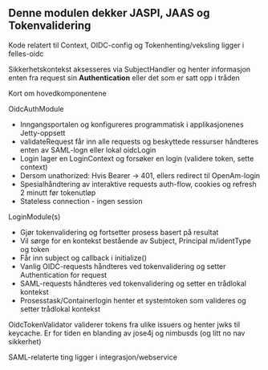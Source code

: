 Denne modulen dekker JASPI, JAAS og Tokenvalidering
-

Kode relatert til Context, OIDC-config og Tokenhenting/veksling ligger i felles-oidc

Sikkerhetskontekst aksesseres via SubjectHandler og henter informasjon enten fra request sin **Authentication** eller det som er satt opp i tråden

Kort om hovedkomponentene

OidcAuthModule
* Inngangsportalen og konfigureres programmatisk i applikasjonenes Jetty-oppsett
* validateRequest får inn alle requests og beskyttede ressurser håndteres enten av SAML-logn eller lokal oidcLogin
* Login lager en LoginContext og forsøker en login (validere token, sette context)
* Dersom unathorized: Hvis Bearer -> 401, ellers redirect til OpenAm-login
* Spesialhåndtering av interaktive requests auth-flow, cookies og refresh 2 minutt før tokenutløp
* Stateless connection - ingen session

LoginModule(s) 
* Gjør tokenvalidering og fortsetter prosess basert på resultat
* Vil sørge for en kontekst bestående av Subject, Principal m/identType og token
* Får inn subject og callback i initialize()
* Vanlig OIDC-requests håndteres ved tokenvalidering og setter Authentication for request
* SAML-requests håndteres ved tokenvalidering og setter en trådlokal kontekst
* Prosesstask/Containerlogin henter et systemtoken som valideres og setter trådlokal kontekst

OidcTokenValidator validerer tokens fra ulike issuers og henter jwks til keycache.
Er for tiden en blanding av jose4j og nimbusds (og litt no nav sikkerhet)

SAML-relaterte ting ligger i integrasjon/webservice

